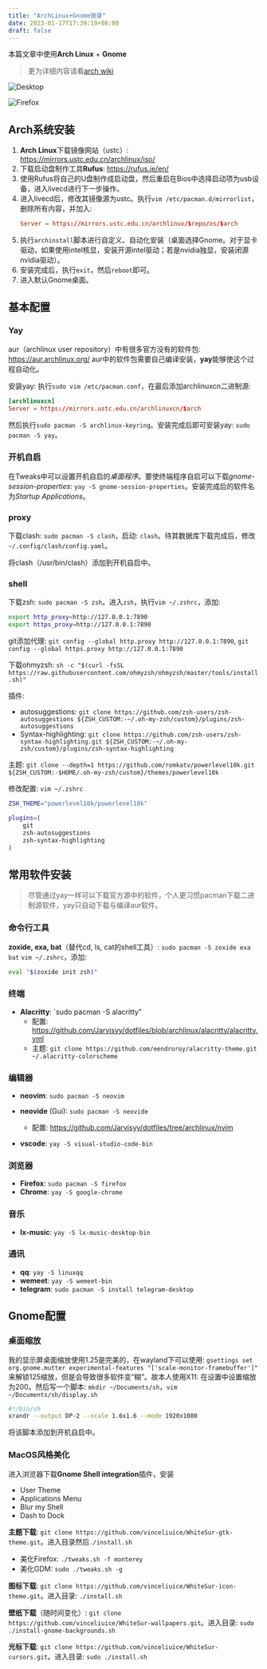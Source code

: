 ```yaml
---
title: "ArchLinux+Gnome简录"
date: 2023-01-17T17:39:19+08:00
draft: false
---
```


本篇文章中使用**Arch Linux** + **Gnome**
> 更为详细内容请看[arch wiki](https://wiki.archlinux.org/)

![Desktop](/img/posts/desktop.png)

![Firefox](/img/posts/firefox.png)

## Arch系统安装
1. **Arch Linux**下载镜像网站（ustc）: https://mirrors.ustc.edu.cn/archlinux/iso/
2. 下载启动盘制作工具**Rufus**: https://rufus.ie/en/
3. 使用Rufus将自己的U盘制作成启动盘，然后重启在Bios中选择启动项为usb设备，进入livecd进行下一步操作。
4. 进入livecd后，修改其镜像源为ustc。执行`vim /etc/pacman.d/mirrorlist`，删除所有内容，并加入: 
    ```toml
    Server = https://mirrors.ustc.edu.cn/archlinux/$repo/os/$arch
    ```
5. 执行`archinstall`脚本进行自定义、自动化安装（桌面选择Gnome。对于显卡驱动，如果使用intel核显，安装开源intel驱动；若是nvidia独显，安装闭源nvidia驱动）。
6. 安装完成后，执行`exit`，然后`reboot`即可。
7. 进入默认Gnome桌面。

## 基本配置

### Yay
aur（archlinux user repository）中有很多官方没有的软件包: https://aur.archlinux.org/
aur中的软件包需要自己编译安装，**yay**能够使这个过程自动化。

安装yay: 
执行`sudo vim /etc/pacman.conf`，在最后添加archlinuxcn二进制源: 
```toml
[archlinuxcn]
Server = https://mirrors.ustc.edu.cn/archlinuxcn/$arch
```
然后执行`sudo pacman -S archlinux-keyring`。安装完成后即可安装yay: `sudo pacman -S yay`。

### 开机自启
在Tweaks中可以设置开机自启的*桌面程序*。要使终端程序自启可以下载*gnome-session-properties*: `yay -S gnome-session-properties`。安装完成后的软件名为*Startup Applications*。

### proxy
下载clash: `sudo pacman -S clash`，启动: `clash`。待其数据库下载完成后，修改`~/.config/clash/config.yaml`。

将clash（/usr/bin/clash）添加到开机自启中。

### shell
下载zsh: `sudo pacman -S zsh`。进入`zsh`，执行`vim ~/.zshrc`，添加: 
```sh
export http_proxy=http://127.0.0.1:7890
export https_proxy=http://127.0.0.1:7890
```
git添加代理: 
`git config --global http.proxy http://127.0.0.1:7890`, `git config --global https.proxy http://127.0.0.1:7890`

下载ohmyzsh: `sh -c "$(curl -fsSL https://raw.githubusercontent.com/ohmyzsh/ohmyzsh/master/tools/install.sh)"`

插件: 
- autosuggestions: `git clone https://github.com/zsh-users/zsh-autosuggestions ${ZSH_CUSTOM:-~/.oh-my-zsh/custom}/plugins/zsh-autosuggestions`
- Syntax-highlighting: `git clone https://github.com/zsh-users/zsh-syntax-highlighting.git ${ZSH_CUSTOM:-~/.oh-my-zsh/custom}/plugins/zsh-syntax-highlighting`
  
主题: `git clone --depth=1 https://github.com/romkatv/powerlevel10k.git ${ZSH_CUSTOM:-$HOME/.oh-my-zsh/custom}/themes/powerlevel10k`

修改配置: `vim ~/.zshrc`
```sh
ZSH_THEME="powerlevel10k/powerlevel10k"

plugins=(
	git
	zsh-autosuggestions
	zsh-syntax-highlighting
)
```

## 常用软件安装

> 尽管通过yay一样可以下载官方源中的软件，个人更习惯pacman下载二进制源软件，yay只自动下载与编译aur软件。
### 命令行工具
**zoxide, exa, bat**（替代cd, ls, cat的shell工具）: `sudo pacman -S zoxide exa bat`
`vim ~/.zshrc`，添加: 
```sh
eval "$(zoxide init zsh)"
```

### 终端
- **Alacritty**: `sudo pacman -S alacritty"
  - 配置: https://github.com/Jarvisyy/dotfiles/blob/archlinux/alacritty/alacritty.yml
  - 主题: `git clone https://github.com/eendroroy/alacritty-theme.git ~/.alacritty-colorscheme`

### 编辑器
- **neovim**: `sudo pacman -S neovim`
- **neovide** (Gui): `sudo pacman -S neovide`
  - 配置: https://github.com/Jarvisyy/dotfiles/tree/archlinux/nvim


- **vscode**: `yay -S visual-studio-code-bin`

### 浏览器
- **Firefox**: `sudo pacman -S firefox`
- **Chrome**: `yay -S google-chrome`

### 音乐
- **lx-music**: `yay -S lx-music-desktop-bin`

### 通讯
- **qq**: `yay -S linuxqq`
- **wemeet**: `yay -S wemeet-bin`
- **telegram**: `sudo pacman -S install telegram-desktop`

## Gnome配置

### 桌面缩放
我的显示屏桌面缩放使用1.25是完美的，在wayland下可以使用: `gsettings set org.gnome.mutter experimental-features "['scale-monitor-framebuffer']"
`来解锁125缩放，但是会导致很多软件变“糊”。故本人使用X11: 在设置中设置缩放为200。然后写一个脚本: `mkdir ~/Documents/sh`，`vim ~/Documents/sh/display.sh`
```sh
#!/bin/sh
xrandr --output DP-2 --scale 1.6x1.6 --mode 1920x1080
```
将该脚本添加到开机自启中。

### MacOS风格美化

进入浏览器下载**Gnome Shell integration**插件，安装
- User Theme
- Applications Menu
- Blur my Shell
- Dash to Dock


**主题下载**: `git clone https://github.com/vinceliuice/WhiteSur-gtk-theme.git`。进入目录然后`./install.sh`
- 美化Firefox: `./tweaks.sh -f monterey`
- 美化GDM: `sudo ./tweaks.sh -g`

**图标下载**: `git clone https://github.com/vinceliuice/WhiteSur-icon-theme.git`。进入目录: `./install.sh`

**壁纸下载**（随时间变化）: `git clone https://github.com/vinceliuice/WhiteSur-wallpapers.git`。进入目录: `sudo ./install-gnome-backgrounds.sh`

**光标下载**: `git clone https://github.com/vinceliuice/WhiteSur-cursors.git`。进入目录: `sudo ./install.sh`